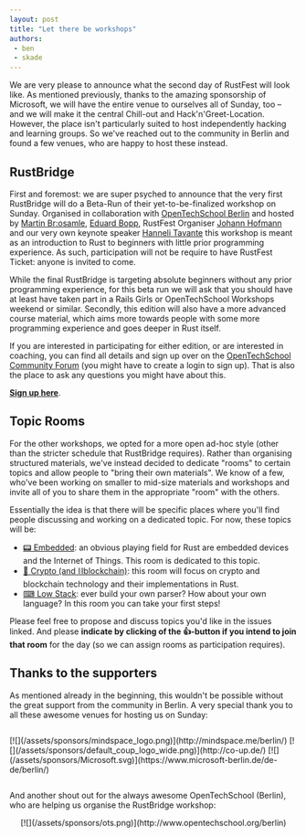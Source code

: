 ```yaml
---
layout: post
title: "Let there be workshops"
authors:
 - ben
 - skade
---
```


We are very please to announce what the second day of RustFest will look like. As mentioned previously, thanks to the amazing sponsorship of Microsoft, we will have the entire venue to ourselves all of Sunday, too – and we will make it the central Chill-out and Hack'n'Greet-Location. However, the place isn't particularly suited to host independently hacking and learning groups. So we've reached out to the community in Berlin and found a few venues, who are happy to host these instead.

## RustBridge

First and foremost: we are super psyched to announce that the very first RustBridge will do a Beta-Run of their yet-to-be-finalized workshop on Sunday. Organised in collaboration with [OpenTechSchool Berlin](http://www.opentechschool.org/berlin/) and hosted by [Martin Br:osamle](https://github.com/broesamle), [Eduard Bopp](https://github.com/aepsil0n), RustFest Organiser [Johann Hofmann](https://github.com/johannhof) and our very own keynote speaker [Hanneli Tavante](https://github.com/hannelita) this workshop is meant as an introduction to Rust to beginners with little prior programming experience. As such, participation will not be require to have RustFest Ticket: anyone is invited to come.

While the final RustBridge is targeting absolute beginners without any prior programming experience, for this beta run we will ask that you should have at least have taken part in a Rails Girls or OpenTechSchool Workshops weekend or similar. Secondly, this edition will also have a more advanced course material, which aims more towards people with some more programming experience and goes deeper in Rust itself.

If you are interested in participating for either edition, or are interested in coaching, you can find all details and sign up over on the [OpenTechSchool Community Forum](http://discourse.opentechschool.org/t/rustbridge-workshop-sept-18th-berlin-together-with-rustfest/1849) (you might have to create a login to sign up). That is also the place to ask any questions you might have about this.

[**Sign up here**](http://discourse.opentechschool.org/t/rustbridge-workshop-sept-18th-berlin-together-with-rustfest/1849).

## Topic Rooms

For the other workshops, we opted for a more open ad-hoc style (other than the stricter schedule that RustBridge requires). Rather than organising structured materials, we've instead decided to dedicate "rooms" to certain topics and allow people to "bring their own materials". We know of a few, who've been working on smaller to mid-size materials and workshops and invite all of you to share them in the appropriate "room" with the others.

Essentially the idea is that there will be specific places where you'll find people discussing and working on a dedicated topic. For now, these topics will be:

 - [📟 Embedded](https://github.com/RustFestEU/conf-2016/issues/1): an obvious playing field for Rust are embedded devices and the Internet of Things. This room is dedicated to this topic.
 - [🔐 Crypto (and ⛓blockchain)](https://github.com/RustFestEU/conf-2016/issues/2): this room will focus on crypto and blockchain technology and their implementations in Rust.
 - [⌨ Low Stack](https://github.com/RustFestEU/conf-2016/issues/3): ever build your own parser? How about your own language? In this room you can take your first steps!

Please feel free to propose and discuss topics you'd like in the issues linked. And please **indicate by clicking of the 👍-button if you intend to join that room** for the day (so we can assign rooms as participation requires).

## Thanks to the supporters

As mentioned already in the beginning, this wouldn't be possible without the great support from the community in Berlin. A very special thank you to all these awesome venues for hosting us on Sunday:

<p style="display: flex; justify-content: space-around; align-items: center; margin: 2em 0" markdown="1">
 [![](/assets/sponsors/mindspace_logo.png)](http://mindspace.me/berlin/) [![](/assets/sponsors/default_coup_logo_wide.png)](http://co-up.de/) [![](/assets/sponsors/Microsoft.svg)](https://www.microsoft-berlin.de/de-de/berlin/)
</p>

And another shout out for the always awesome OpenTechSchool (Berlin), who are helping us organise the RustBridge workshop:

<p style="text-align: center" markdown="1">
 [![](/assets/sponsors/ots.png)](http://www.opentechschool.org/berlin)
</p>
